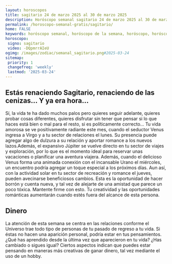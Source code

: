 ```yaml
---
layout: horoscopos
title: sagitario 24 de marzo 2025 al 30 de marzo 2025 
description: Horóscopo semanal sagitario 24 de marzo 2025 al 30 de marzo 2025. Estás renaciendo Sagitario, renaciendo de las cenizas… Y ya era hora…
permalink: /horoscopo-semanal-gratis/sagitario/
home: FALSE
keywords: horóscopo semanal, horóscopo de la semana, horóscopo, horóscopo gratis,horóscopos, horóscopo esperanza gracia, horoscopos sagitario la semana, horóscopos gratis, Tarot, Astrologia, Zodíaco, sagitario, horoscopo gratis, semanal
horoscopo:
 signo: sagitario
 video: -DQpmrrAIeU
ogimg: /images/zodiac/semanal_sagitario.png#2025-03-24
sitemap:
 priority: 1
 changefreq: 'weekly'
 lastmod: '2025-03-24'
---
```




## Estás renaciendo Sagitario, renaciendo de las cenizas… Y ya era hora…

Sí, la vida te ha dado muchos palos pero quieres seguir adelante, quieres probar cosas diferentes, quieres disfrutar sin tener que pensar si lo que haces está bien o mal para el resto, si es políticamente correcto…
Tu vida amorosa se ve positivamente radiante este mes, cuando el seductor Venus ingresa a Virgo y a tu sector de relaciones el lunes. Su presencia puede agregar algo de dulzura a su relación y aportar romance a los nuevos lazos.Además, el expansivo Júpiter se vuelve directo en tu sector de viajes y exploración, por lo que es el momento ideal para reservar unas vacaciones o planificar una aventura viajera. Además, cuando el delicioso Venus forma una animada conexión con el incansable Urano el miércoles, un encuentro podría agregar un toque especial a los próximos días. 
Aun así, con la actividad solar en tu sector de recreación y romance el jueves, pueden avecinarse beneficiosos cambios. Esta es la oportunidad de hacer borrón y cuenta nueva, y tal vez de alejarte de una amistad que parece un poco tóxica. Mantente firme con esto. Tu creatividad y las oportunidades románticas aumentarán cuando estés fuera del alcance de esta persona.

## Dinero

La atención de esta semana se centra en las relaciones conforme el Universo trae todo tipo de personas de tu pasado de regreso a tu vida. Si éstas no hacen una aparición personal, podría estar en tus pensamientos. ¿Qué has aprendido desde la última vez que aparecieron en tu vida? ¿Has cambiado o sigues igual? Ciertos aspectos indican que puedes estar pensando en maneras más creativas de ganar dinero, tal vez mediante el uso de un hobby.